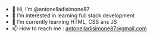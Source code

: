 - 👋 Hi, I’m @antonelladisimone87
- 👀 I’m interested in learning full stack development
- 🌱 I’m currently learning HTML, CSS ans JS
- 📫 How to reach me : antonelladisimone87@gmail.com

<!---
antonelladisimone87/antonelladisimone87 is a ✨ special ✨ repository because its `README.md` (this file) appears on your GitHub profile.
You can click the Preview link to take a look at your changes.
--->
